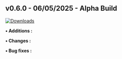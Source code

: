 ## **v0.6.0 - 06/05/2025 - Alpha Build**

[![Downloads](https://img.shields.io/github/downloads/nltp-ashes/Nanosuit/v0.6.0/total?label=Downloads)]()

**• Additions :**

**• Changes :**

**• Bug fixes :**
